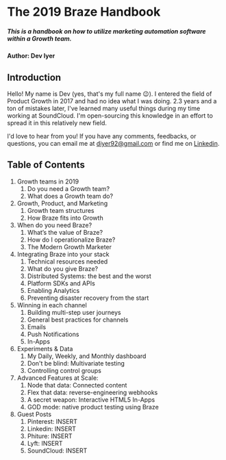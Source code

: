 # The 2019 Braze Handbook
##### This is a handbook on how to utilize marketing automation software within a Growth team.
#### Author: Dev Iyer

## Introduction 
Hello! My name is Dev (yes, that's my full name 😉). I entered the field of Product Growth in 2017 and had no idea what I was doing. 2.3 years and a ton of mistakes later, I've learned many useful things during my time working at SoundCloud. I'm open-sourcing this knowledge in an effort to spread it in this relatively new field. 

I'd love to hear from you! If you have any comments, feedbacks, or questions, you can email me at diyer92@gmail.com or find me on [Linkedin](https://www.linkedin.com/in/devpiyer/).

## Table of Contents
1. Growth teams in 2019
	1. Do you need a Growth team? 
	2. What does a Growth team do?
2. Growth, Product, and Marketing
	1. Growth team structures
	2. How Braze fits into Growth
3. When do you need Braze?
	1. What’s the value of Braze? 
	2. How do I operationalize Braze? 
	3. The Modern Growth Marketer
4. Integrating Braze into your stack
	1. Technical resources needed
	2. What do you give Braze? 
	3. Distributed Systems: the best and the worst
	4. Platform SDKs and APIs
	5. Enabling Analytics
	6. Preventing disaster recovery from the start
5. Winning in each channel
	1. Building multi-step user journeys
	2. General best practices for channels
	3. Emails
	4. Push Notifications
	5. In-Apps
6. Experiments & Data
	1. My Daily, Weekly, and Monthly dashboard
	2. Don't be blind: Multivariate testing
	3. Controlling control groups
7. Advanced Features at Scale:
	1. Node that data: Connected content 
	2. Flex that data: reverse-engineering webhooks
	3. A secret weapon: Interactive HTML5 In-Apps
	4. GOD mode: native product testing using Braze
8. Guest Posts
	1. Pinterest: INSERT
	2. Linkedin: INSERT
	3. Phiture: INSERT
	4. Lyft: INSERT
	5. SoundCloud: INSERT
